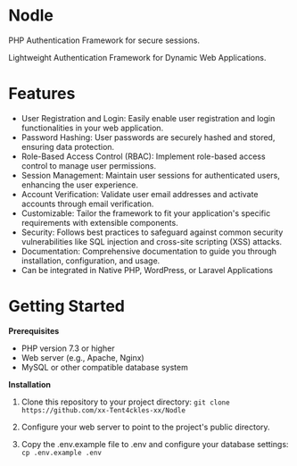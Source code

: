 # Nodle
PHP Authentication Framework for secure sessions.

Lightweight Authentication Framework for Dynamic Web Applications. 

# Features
 - User Registration and Login: Easily enable user registration and login functionalities in your web application.
 - Password Hashing: User passwords are securely hashed and stored, ensuring data protection.
 - Role-Based Access Control (RBAC): Implement role-based access control to manage user permissions.
 - Session Management: Maintain user sessions for authenticated users, enhancing the user experience.
 - Account Verification: Validate user email addresses and activate accounts through email verification.
 - Customizable: Tailor the framework to fit your application's specific requirements with extensible components.
 - Security: Follows best practices to safeguard against common security vulnerabilities like SQL injection and cross-site scripting (XSS) attacks.
 - Documentation: Comprehensive documentation to guide you through installation, configuration, and usage.
 - Can be integrated in Native PHP, WordPress, or Laravel Applications

# Getting Started
**Prerequisites**
- PHP version 7.3 or higher
- Web server (e.g., Apache, Nginx)
- MySQL or other compatible database system
  
**Installation**

1. Clone this repository to your project directory:
    ```git clone https://github.com/xx-Tent4ckles-xx/Nodle```


2. Configure your web server to point to the project's public directory.

3. Copy the .env.example file to .env and configure your database settings:
    ```cp .env.example .env```


